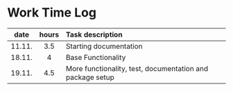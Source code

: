 # Work Time Log

|  date  | hours | Task description                                          |
|:------:|:-----:|:----------------------------------------------------------|
| 11.11. |  3.5  | Starting documentation                                    |
| 18.11. |   4   | Base Functionality                                        |
| 19.11. |  4.5  | More functionality, test, documentation and package setup |
 
